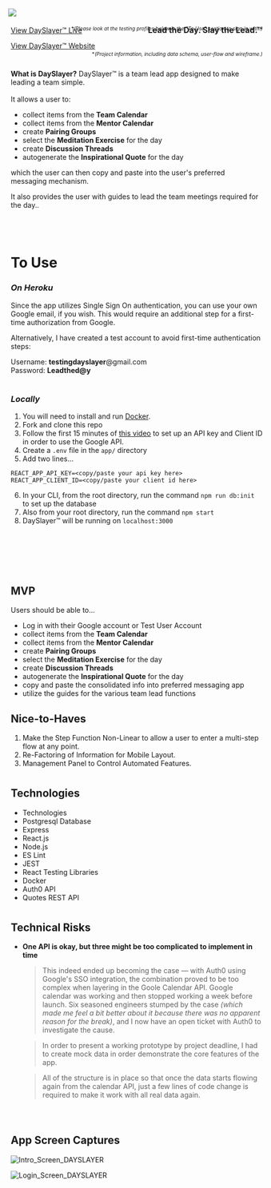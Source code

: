 # <img style="margin-left: -5px;" src="https://static.wixstatic.com/media/22d03e_faa72cd2e2da48a189937bb2af555ddf~mv2.png/v1/fill/w_159,h_58,al_c,q_85/22d03e_faa72cd2e2da48a189937bb2af555ddf~mv2.webp"><font size="3" style="float: right; margin-top: 33px;"> Lead the Day. Slay the Lead.™</font>

[View DaySlayer™ Live](https://dayslayer.herokuapp.com/dashboard)  
<font size="1" style="float: right; margin-top: -19px">\*_(Please look at the testing profiles below in the "To Use" section to sign in with.)_</font>

[View DaySlayer™ Website](https://www.dayslayer.today/)<font size="1" style="float: right; margin-top: 2px">\*_(Project information, including data schema, user-flow and wireframe.)_</font>

#

**What is DaySlayer?**
DaySlayer™ is a team lead app designed to make leading a team simple. <br><br>It allows a user to:

- collect items from the **Team Calendar**
- collect items from the **Mentor Calendar**
- create **Pairing Groups**
- select the **Meditation Exercise** for the day
- create **Discussion Threads**
- autogenerate the **Inspirational Quote** for the day

which the user can then copy and paste into the user's preferred messaging mechanism.

It also provides the user with guides to lead the team meetings required for the day..
<br><br><br><br>

# **To Use**

### _On Heroku_

Since the app utilizes Single Sign On authentication, you can use your own Google email, if you wish. This would require an additional step for a first-time authorization from Google.

Alternatively, I have created a test account to avoid first-time authentication steps:

Username: **testingdayslayer**@gmail.com <br>
Password: **Leadthed@y**

#

### _Locally_

1. You will need to install and run [Docker](https://docs.docker.com/get-docker/).
2. Fork and clone this repo
3. Follow the first 15 minutes of [this video](https://www.youtube.com/watch?v=zrLf4KMs71E) to set up an API key and Client ID in order to use the Google API.
4. Create a `.env` file in the `app/` directory
5. Add two lines...

```
REACT_APP_API_KEY=<copy/paste your api key here>
REACT_APP_CLIENT_ID=<copy/paste your client id here>
```

6. In your CLI, from the root directory, run the command `npm run db:init` to set up the database
7. Also from your root directory, run the command `npm start`
8. DaySlayer™ will be running on `localhost:3000`

#

<br><br><br>

## **MVP**

Users should be able to...

- Log in with their Google account or Test User Account
- collect items from the **Team Calendar**
- collect items from the **Mentor Calendar**
- create **Pairing Groups**
- select the **Meditation Exercise** for the day
- create **Discussion Threads**
- autogenerate the **Inspirational Quote** for the day
- copy and paste the consolidated info into preferred messaging app
- utilize the guides for the various team lead functions

## **Nice-to-Haves**

1. Make the Step Function Non-Linear to allow a user to enter a multi-step flow at any point.
2. Re-Factoring of Information for Mobile Layout.
3. Management Panel to Control Automated Features.

#

## **Technologies**

- Technologies
- Postgresql Database
- Express
- React.js
- Node.js
- ES Lint
- JEST
- React Testing Libraries
- Docker
- Auth0 API
- Quotes REST API

#

## **Technical Risks**

- **One API is okay, but three might be too complicated to implement in time**

  > This indeed ended up becoming the case — with Auth0 using Google's SSO integration, the combination proved to be too complex when layering in the Goole Calendar API. Google calendar was working and then stopped working a week before launch. Six seasoned engineers stumped by the case _(which made me feel a bit better about it because there was no apparent reason for the break)_, and I now have an open ticket with Auth0 to investigate the cause.

  > In order to present a working prototype by project deadline, I had to create mock data in order demonstrate the core features of the app.

  > All of the structure is in place so that once the data starts flowing again from the calendar API, just a few lines of code change is required to make it work with all real data again.

  <BR>

#

## **App Screen Captures**

![Intro_Screen_DAYSLAYER](<img src="images/Intro_Screen.png" width="300px">)

![Login_Screen_DAYSLAYER](<img src="images/Login_Screen.png" width="300px">)
